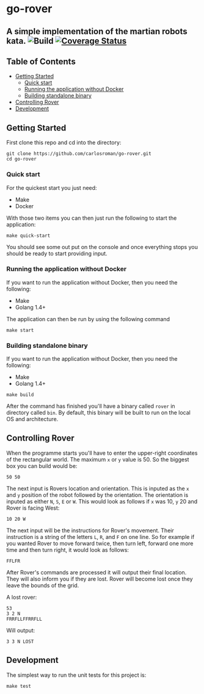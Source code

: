 # go-rover
A simple implementation of the martian robots kata.
![Build](https://github.com/carlosroman/go-rover/workflows/Run%20tests/badge.svg)
[![Coverage Status](https://coveralls.io/repos/github/carlosroman/go-rover/badge.svg?branch=master)](https://coveralls.io/github/carlosroman/go-rover?branch=master)
---

## Table of Contents

- [Getting Started](#getting-started)
    - [Quick start](#quick-start)
    - [Running the application without Docker](#running-the-application-without-docker)
    - [Building standalone binary](#building-standalone-binary)
- [Controlling Rover](#controlling-rover)
- [Development](#development)

## Getting Started

First clone this repo and cd into the directory:

```
git clone https://github.com/carlosroman/go-rover.git
cd go-rover
```

### Quick start

For the quickest start you just need:

* Make
* Docker

With those two items you can then just run the following to start the application:

```
make quick-start
```

You should see some out put on the console and once everything stops you should be ready to start providing input.

### Running the application without Docker

If you want to run the application without Docker, then you need the following:

* Make
* Golang 1.4+

The application can then be run by using the following command

```
make start
```

### Building standalone binary

If you want to run the application without Docker, then you need the following:

* Make
* Golang 1.4+

```
make build
```

After the command has finished you'll have a binary called `rover` in directory called `bin`.
By default, this binary will be built to run on the local OS and architecture.

## Controlling Rover

When the programme starts you'll have to enter the upper-right coordinates of the rectangular world.
The maximum `x` or `y` value is 50.
So the biggest box you can build would be:

```
50 50
```

The next input is Rovers location and orientation.
This is inputed as the `x` and `y` position of the robot followed by the orientation.
The orientation is inputed as either `N`, `S`, `E` or `W`.
This would look as follows if `x` was 10, `y` 20 and Rover is facing West:

```
10 20 W
```

The next input will be the instructions for Rover's movement.
Their instruction is a string of the letters `L`, `R`, and `F` on one line.
So for example if you wanted Rover to move forward twice, then turn left, forward one more time and then turn right, it would look as follows:

```
FFLFR
```

After Rover's commands are processed it will output their final location.
They will also inform you if they are lost.
Rover will become lost once they leave the bounds of the grid.

A lost rover:

```
53
3 2 N
FRRFLLFFRRFLL
```

Will output:

```
3 3 N LOST
```

## Development

The simplest way to run the unit tests for this project is:

```
make test
```
